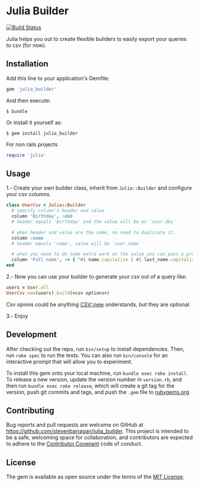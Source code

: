 # Julia Builder
[![Build Status](https://travis-ci.org/stevenbarragan/julia_builder.svg?branch=master)](https://travis-ci.org/stevenbarragan/julia_builder)

Julia helps you out to create flexible builders to easily export your queries to csv (for now).

## Installation

Add this line to your application's Gemfile:

```ruby
gem 'julia_builder'
```

And then execute:

    $ bundle

Or install it yourself as:

    $ gem install julia_builder

For non rails projects

```ruby
require 'julia'
```

## Usage

1.- Create your own builder class, inherit from `Julia::Builder` and configure your csv columns.

```ruby
class UserCsv < Julia::Builder
  # specify column's header and value
  column 'Birthday', :dob
  # header equals 'Birthday' and the value will be on `user.dbo`

  # when header and value are the same, no need to duplicate it.
  column :name
  # header equals 'name', value will be `user.name`

  # when you need to do some extra work on the value you can pass a proc.
  column 'Full name', -> { "#{ name.capitalize } #{ last_name.capitalize }" }
end
```

2.- Now you can use your builder to generate your csv out of a query like:

```ruby
users = User.all
UserCsv.new(users).build(<csv options>)
```

Csv opions could be anything [CSV::new](http://ruby-doc.org/stdlib-2.0.0/libdoc/csv/rdoc/CSV.html) understands, but they are optional.

3.- Enjoy

## Development

After checking out the repo, run `bin/setup` to install dependencies. Then, run `rake spec` to run the tests. You can also run `bin/console` for an interactive prompt that will allow you to experiment.

To install this gem onto your local machine, run `bundle exec rake install`. To release a new version, update the version number in `version.rb`, and then run `bundle exec rake release`, which will create a git tag for the version, push git commits and tags, and push the `.gem` file to [rubygems.org](https://rubygems.org).

## Contributing

Bug reports and pull requests are welcome on GitHub at https://github.com/stevenbarragan/julia_builder. This project is intended to be a safe, welcoming space for collaboration, and contributors are expected to adhere to the [Contributor Covenant](contributor-covenant.org) code of conduct.


## License

The gem is available as open source under the terms of the [MIT License](http://opensource.org/licenses/MIT).


